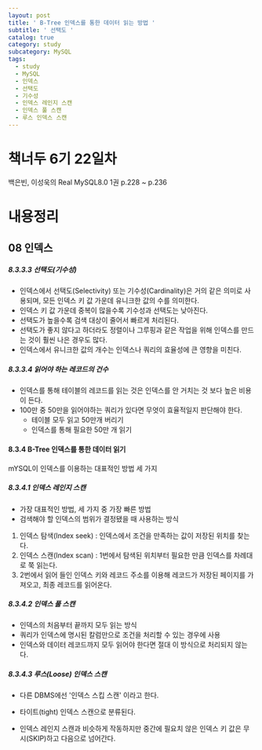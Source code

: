 ```yaml
---
layout: post
title: ' B-Tree 인덱스를 통한 데이터 읽는 방법 '
subtitle: ' 선택도 '
catalog: true
category: study
subcategory: MySQL
tags:
  - study
  - MySQL
  - 인덱스
  - 선택도
  - 기수성
  - 인덱스 레인지 스캔
  - 인덱스 풀 스캔
  - 루스 인덱스 스캔
---
```


# 책너두 6기 22일차

백은빈, 이성욱의 Real MySQL8.0 1권 p.228 ~ p.236

# 내용정리

## 08 인덱스

##### 8.3.3.3 선택도(기수성)

- 인덱스에서 선택도(Selectivity) 또는 기수성(Cardinality)은 거의 같은 의미로 사용되며, 모든 인덱스 키 값 가운데 유니크한 값의 수를 의미한다.
- 인덱스 키 값 가운데 중복이 많을수록 기수성과 선택도는 낮아진다.
- 선택도가 높을수록 검색 대상이 줄어서 빠르게 처리된다.
- 선택도가 좋지 않다고 하더라도 정렬이나 그루핑과 같은 작업을 위해 인덱스를 만드는 것이 훨씬 나은 경우도 많다.
- 인덱스에서 유니크한 값의 개수는 인덱스나 쿼리의 효율성에 큰 영향을 미친다.

##### 8.3.3.4 읽어야 하는 레코드의 건수

- 인덱스를 통해 테이블의 레코드를 읽는 것은 인덱스를 안 거치는 것 보다 높은 비용이 든다.
- 100만 중 50만을 읽어야하는 쿼리가 있다면 무엇이 효율적일지 판단해야 한다.
  - 테이블 모두 읽고 50만개 버리기
  - 인덱스를 통해 필요한 50만 개 읽기

#### 8.3.4 B-Tree 인덱스를 통한 데이터 읽기

mYSQL이 인덱스를 이용하는 대표적인 방법 세 가지

##### 8.3.4.1 인덱스 레인지 스캔

- 가장 대표적인 방법, 세 가지 중 가장 빠른 방법
- 검색해야 할 인덱스의 범위가 결정됐을 때 사용하는 방식

1. 인덱스 탐색(Index seek) : 인덱스에서 조건을 만족하는 값이 저장된 위치를 찾는다.
2. 인덱스 스캔(Index scan) : 1번에서 탐색된 위치부터 필요한 만큼 인덱스를 차례대로 쭉 읽는다.
3. 2번에서 읽어 들인 인덱스 키와 레코드 주소를 이용해 레코드가 저장된 페이지를 가져오고, 최종 레코드를 읽어온다.

##### 8.3.4.2 인덱스 풀 스캔

- 인덱스의 처음부터 끝까지 모두 읽는 방식
- 쿼리가 인덱스에 명시된 칼럼만으로 조건을 처리할 수 있는 경우에 사용
- 인덱스와 데이터 레코드까지 모두 읽어야 한다면 절대 이 방식으로 처리되지 않는다.

##### 8.3.4.3 루스(Loose) 인덱스 스캔

- 다른 DBMS에선 '인덱스 스킵 스캔' 이라고 한다.

- 타이트(tight) 인덱스 스캔으로 분류된다.
- 인덱스 레인지 스캔과 비슷하게 작동하지만 중간에 필요치 않은 인덱스 키 값은 무시(SKIP)하고 다음으로 넘어간다.
